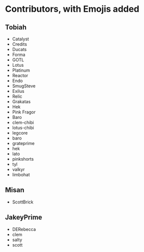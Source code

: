 # Contributors, with Emojis added

## Tobiah

* Catalyst
* Credits
* Ducats
* Forma
* GOTL
* Lotus
* Platinum
* Reactor
* Endo
* SmugSteve
* Exilus
* Relic
* Grakatas
* Hek
* Pink Fragor
* Baro
* clem-chibi
* lotus-chibi
* legcore
* baro
* grateprime
* hek
* lato
* pinkshorts
* tyl
* valkyr
* limbohat

## Misan

* ScottBrick

## JakeyPrime

* DERebecca
* clem
* salty
* scott
